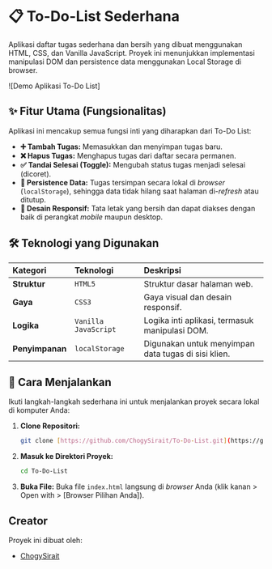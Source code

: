 # 📋 To-Do-List Sederhana 

Aplikasi daftar tugas sederhana dan bersih yang dibuat menggunakan HTML, CSS, dan Vanilla JavaScript. Proyek ini menunjukkan implementasi manipulasi DOM dan persistence data menggunakan Local Storage di browser.

![Demo Aplikasi To-Do List] 
## ✨ Fitur Utama (Fungsionalitas)

Aplikasi ini mencakup semua fungsi inti yang diharapkan dari To-Do List:

-   **➕ Tambah Tugas:** Memasukkan dan menyimpan tugas baru.
-   **❌ Hapus Tugas:** Menghapus tugas dari daftar secara permanen.
-   **✅ Tandai Selesai (Toggle):** Mengubah status tugas menjadi selesai (dicoret).
-   **💾 Persistence Data:** Tugas tersimpan secara lokal di *browser* (`localStorage`), sehingga data tidak hilang saat halaman di-*refresh* atau ditutup.
-   **🎨 Desain Responsif:** Tata letak yang bersih dan dapat diakses dengan baik di perangkat *mobile* maupun desktop.

## 🛠️ Teknologi yang Digunakan

| Kategori | Teknologi | Deskripsi |
| :--- | :--- | :--- |
| **Struktur** | `HTML5` | Struktur dasar halaman web. |
| **Gaya** | `CSS3` | Gaya visual dan desain responsif. |
| **Logika** | `Vanilla JavaScript` | Logika inti aplikasi, termasuk manipulasi DOM. |
| **Penyimpanan** | `localStorage` | Digunakan untuk menyimpan data tugas di sisi klien. |

## 🚀 Cara Menjalankan

Ikuti langkah-langkah sederhana ini untuk menjalankan proyek secara lokal di komputer Anda:

1.  **Clone Repositori:**
    ```bash
    git clone [https://github.com/ChogySirait/To-Do-List.git](https://github.com/ChogySirait/To-Do-List.git)
    ```
2.  **Masuk ke Direktori Proyek:**
    ```bash
    cd To-Do-List
    ```
3.  **Buka File:**
    Buka file `index.html` langsung di *browser* Anda (klik kanan > Open with > [Browser Pilihan Anda]).

## Creator

Proyek ini dibuat oleh:

-   [ChogySirait](https://github.com/ChogySirait)
